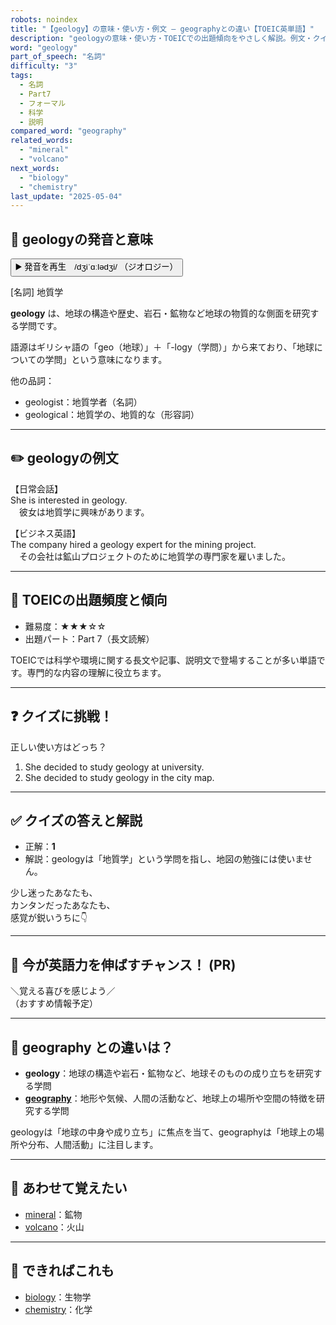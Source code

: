 ```yaml
---
robots: noindex
title: "【geology】の意味・使い方・例文 ― geographyとの違い【TOEIC英単語】"
description: "geologyの意味・使い方・TOEICでの出題傾向をやさしく解説。例文・クイズ付きでgeographyとの違いもわかりやすく学べます。"
word: "geology"
part_of_speech: "名詞"
difficulty: "3"
tags:
  - 名詞
  - Part7
  - フォーマル
  - 科学
  - 説明
compared_word: "geography"
related_words:
  - "mineral"
  - "volcano"
next_words:
  - "biology"
  - "chemistry"
last_update: "2025-05-04"
---
```


## 🔰 geologyの発音と意味

<button class="play-audio" onclick="playTTS('geology')">
  <span class="play-audio-main">
    ▶️ 発音を再生　/dʒiˈɑːlədʒi/
  </span>
  <span class="play-audio-sub">
    （ジオロジー）
  </span>
</button>

[名詞] 地質学

**geology** は、地球の構造や歴史、岩石・鉱物など地球の物質的な側面を研究する学問です。

語源はギリシャ語の「geo（地球）」＋「-logy（学問）」から来ており、「地球についての学問」という意味になります。

他の品詞：  
- geologist：地質学者（名詞）
- geological：地質学の、地質的な（形容詞）

---

## ✏️ geologyの例文

【日常会話】  
She is interested in geology.  
　彼女は地質学に興味があります。

【ビジネス英語】  
The company hired a geology expert for the mining project.  
　その会社は鉱山プロジェクトのために地質学の専門家を雇いました。

---

## 🎯 TOEICの出題頻度と傾向

- 難易度：★★★☆☆
- 出題パート：Part 7（長文読解）

TOEICでは科学や環境に関する長文や記事、説明文で登場することが多い単語です。専門的な内容の理解に役立ちます。

---

## ❓ クイズに挑戦！

正しい使い方はどっち？

1. She decided to study geology at university.  
2. She decided to study geology in the city map.

---

## ✅ クイズの答えと解説

- 正解：**1**
- 解説：geologyは「地質学」という学問を指し、地図の勉強には使いません。

少し迷ったあなたも、  
カンタンだったあなたも、  
感覚が鋭いうちに👇️

---

## 🚀 今が英語力を伸ばすチャンス！ (PR)

<div class="info-center">
＼覚える喜びを感じよう／<br>  
（おすすめ情報予定）
</div>

---

## 🤔  geography との違いは？

- **geology**：地球の構造や岩石・鉱物など、地球そのものの成り立ちを研究する学問
- **[geography](/word/geography)**：地形や気候、人間の活動など、地球上の場所や空間の特徴を研究する学問

geologyは「地球の中身や成り立ち」に焦点を当て、geographyは「地球上の場所や分布、人間活動」に注目します。

---

## 🧩 あわせて覚えたい

- [mineral](/word/mineral)：鉱物
- [volcano](/word/volcano)：火山

---

## 📖 できればこれも

- [biology](/word/biology)：生物学
- [chemistry](/word/chemistry)：化学

<!-- cvid: aid06_bid42 -->
